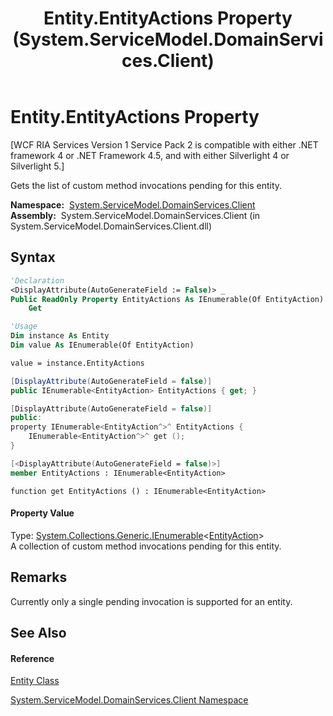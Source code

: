 ﻿---
title: Entity.EntityActions Property  (System.ServiceModel.DomainServices.Client)
TOCTitle: EntityActions Property
ms:assetid: P:System.ServiceModel.DomainServices.Client.Entity.EntityActions
ms:mtpsurl: https://msdn.microsoft.com/en-us/library/system.servicemodel.domainservices.client.entity.entityactions(v=VS.91)
ms:contentKeyID: 28754860
ms.date: 01/27/2012
mtps_version: v=VS.91
f1_keywords:
- System.ServiceModel.DomainServices.Client.Entity.EntityActions
- System.ServiceModel.DomainServices.Client.Entity.get_EntityActions
dev_langs:
- CSharp
- JScript
- VB
- FSharp
- c++
api_location:
- System.ServiceModel.DomainServices.Client.dll
api_name:
- System.ServiceModel.DomainServices.Client.Entity.EntityActions
- System.ServiceModel.DomainServices.Client.Entity.get_EntityActions
api_type:
- Managed
topic_type:
- apiref
- kbSyntax
product_family_name: VS
ROBOTS: INDEX,FOLLOW
---

# Entity.EntityActions Property

\[WCF RIA Services Version 1 Service Pack 2 is compatible with either .NET framework 4 or .NET Framework 4.5, and with either Silverlight 4 or Silverlight 5.\]

Gets the list of custom method invocations pending for this entity.

**Namespace:**  [System.ServiceModel.DomainServices.Client](ff422479\(v=vs.91\).md)  
**Assembly:**  System.ServiceModel.DomainServices.Client (in System.ServiceModel.DomainServices.Client.dll)

## Syntax

``` vb
'Declaration
<DisplayAttribute(AutoGenerateField := False)> _
Public ReadOnly Property EntityActions As IEnumerable(Of EntityAction)
    Get
```

``` vb
'Usage
Dim instance As Entity
Dim value As IEnumerable(Of EntityAction)

value = instance.EntityActions
```

``` csharp
[DisplayAttribute(AutoGenerateField = false)]
public IEnumerable<EntityAction> EntityActions { get; }
```

``` c++
[DisplayAttribute(AutoGenerateField = false)]
public:
property IEnumerable<EntityAction^>^ EntityActions {
    IEnumerable<EntityAction^>^ get ();
}
```

``` fsharp
[<DisplayAttribute(AutoGenerateField = false)>]
member EntityActions : IEnumerable<EntityAction>
```

``` jscript
function get EntityActions () : IEnumerable<EntityAction>
```

#### Property Value

Type: [System.Collections.Generic.IEnumerable](https://msdn.microsoft.com/en-us/library/9eekhta0)\<[EntityAction](ff423106\(v=vs.91\).md)\>  
A collection of custom method invocations pending for this entity.  

## Remarks

Currently only a single pending invocation is supported for an entity.

## See Also

#### Reference

[Entity Class](ff422907\(v=vs.91\).md)

[System.ServiceModel.DomainServices.Client Namespace](ff422479\(v=vs.91\).md)

